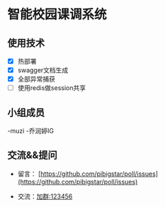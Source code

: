 # 智能校园课调系统

## 使用技术

- [x] 热部署
- [x] swagger文档生成
- [x] 全部异常捕获
- [ ] 使用redis做session共享

## 小组成员

-muzi
-乔润婷IG


## 交流&&提问

- 留言： [https://github.com/pibigstar/poll/issues](https://github.com/pibigstar/poll/issues)

- 交流：[加群:123456]()

